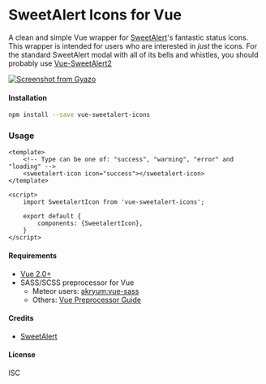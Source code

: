 # SweetAlert Icons for Vue
A clean and simple Vue wrapper for [SweetAlert](https://sweetalert.js.org/)'s fantastic status icons. This wrapper is intended for users who are interested in _just_ the icons. For the standard SweetAlert modal with all of its bells and whistles, you should probably use [Vue-SweetAlert2](https://github.com/avil13/vue-sweetalert2#readme)

[![Screenshot from Gyazo](https://gyazo.com/b5a22e2d3629a5884ccbde2bd1e43e2d/raw)](https://gyazo.com/b5a22e2d3629a5884ccbde2bd1e43e2d)

#### Installation
```bash
npm install --save vue-sweetalert-icons
```

### Usage
```vue
<template>
    <!-- Type can be one of: "success", "warning", "error" and "loading" -->
    <sweetalert-icon icon="success"></sweetalert-icon>
</template>

<script>
    import SweetalertIcon from 'vue-sweetalert-icons';
    
    export default {
        components: {SweetalertIcon},
    }
</script>
```

#### Requirements
- [Vue 2.0+](https://vuejs.org/)
- SASS/SCSS preprocessor for Vue
    - Meteor users: [akryum:vue-sass](https://github.com/meteor-vue/vue-meteor/tree/master/packages/vue-sass)
    - Others: [Vue Preprocessor Guide](https://vue-loader.vuejs.org/guide/pre-processors.html)
    
#### Credits
- [SweetAlert](https://sweetalert.js.org/)

#### License
ISC
